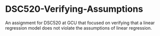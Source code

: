 # DSC520-Verifying-Assumptions
 An assignment for DSC520 at GCU that focused on verifying that a linear regression model does not violate the assumptions of linear regression.
